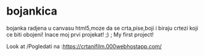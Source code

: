 # bojankica
bojanka radjena u canvasu html5,moze da se crta,pise,boji i biraju crtezi koji ce biti obojeni!
 Inace moj prvi projekat! ;) ;
 My first project!

Look at /Pogledati na :https://crtanifilm.000webhostapp.com/
